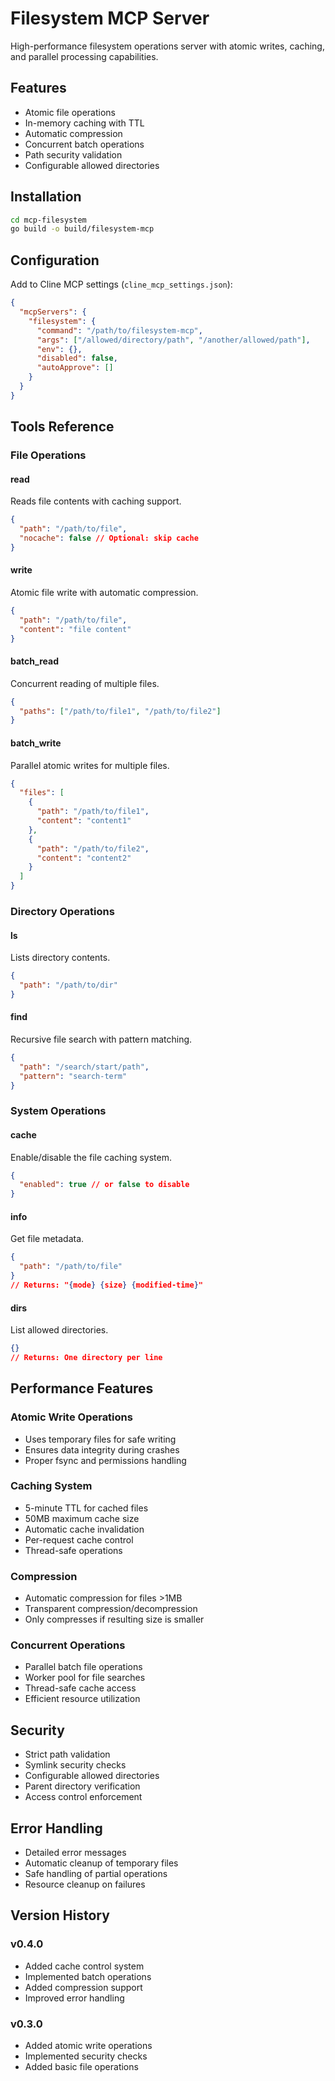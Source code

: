 # Filesystem MCP Server

High-performance filesystem operations server with atomic writes, caching, and parallel processing capabilities.

## Features

- Atomic file operations
- In-memory caching with TTL
- Automatic compression
- Concurrent batch operations
- Path security validation
- Configurable allowed directories

## Installation

```bash
cd mcp-filesystem
go build -o build/filesystem-mcp
```

## Configuration

Add to Cline MCP settings (`cline_mcp_settings.json`):

```json
{
  "mcpServers": {
    "filesystem": {
      "command": "/path/to/filesystem-mcp",
      "args": ["/allowed/directory/path", "/another/allowed/path"],
      "env": {},
      "disabled": false,
      "autoApprove": []
    }
  }
}
```

## Tools Reference

### File Operations

#### read

Reads file contents with caching support.

```json
{
  "path": "/path/to/file",
  "nocache": false // Optional: skip cache
}
```

#### write

Atomic file write with automatic compression.

```json
{
  "path": "/path/to/file",
  "content": "file content"
}
```

#### batch_read

Concurrent reading of multiple files.

```json
{
  "paths": ["/path/to/file1", "/path/to/file2"]
}
```

#### batch_write

Parallel atomic writes for multiple files.

```json
{
  "files": [
    {
      "path": "/path/to/file1",
      "content": "content1"
    },
    {
      "path": "/path/to/file2",
      "content": "content2"
    }
  ]
}
```

### Directory Operations

#### ls

Lists directory contents.

```json
{
  "path": "/path/to/dir"
}
```

#### find

Recursive file search with pattern matching.

```json
{
  "path": "/search/start/path",
  "pattern": "search-term"
}
```

### System Operations

#### cache

Enable/disable the file caching system.

```json
{
  "enabled": true // or false to disable
}
```

#### info

Get file metadata.

```json
{
  "path": "/path/to/file"
}
// Returns: "{mode} {size} {modified-time}"
```

#### dirs

List allowed directories.

```json
{}
// Returns: One directory per line
```

## Performance Features

### Atomic Write Operations

- Uses temporary files for safe writing
- Ensures data integrity during crashes
- Proper fsync and permissions handling

### Caching System

- 5-minute TTL for cached files
- 50MB maximum cache size
- Automatic cache invalidation
- Per-request cache control
- Thread-safe operations

### Compression

- Automatic compression for files >1MB
- Transparent compression/decompression
- Only compresses if resulting size is smaller

### Concurrent Operations

- Parallel batch file operations
- Worker pool for file searches
- Thread-safe cache access
- Efficient resource utilization

## Security

- Strict path validation
- Symlink security checks
- Configurable allowed directories
- Parent directory verification
- Access control enforcement

## Error Handling

- Detailed error messages
- Automatic cleanup of temporary files
- Safe handling of partial operations
- Resource cleanup on failures

## Version History

### v0.4.0

- Added cache control system
- Implemented batch operations
- Added compression support
- Improved error handling

### v0.3.0

- Added atomic write operations
- Implemented security checks
- Added basic file operations
